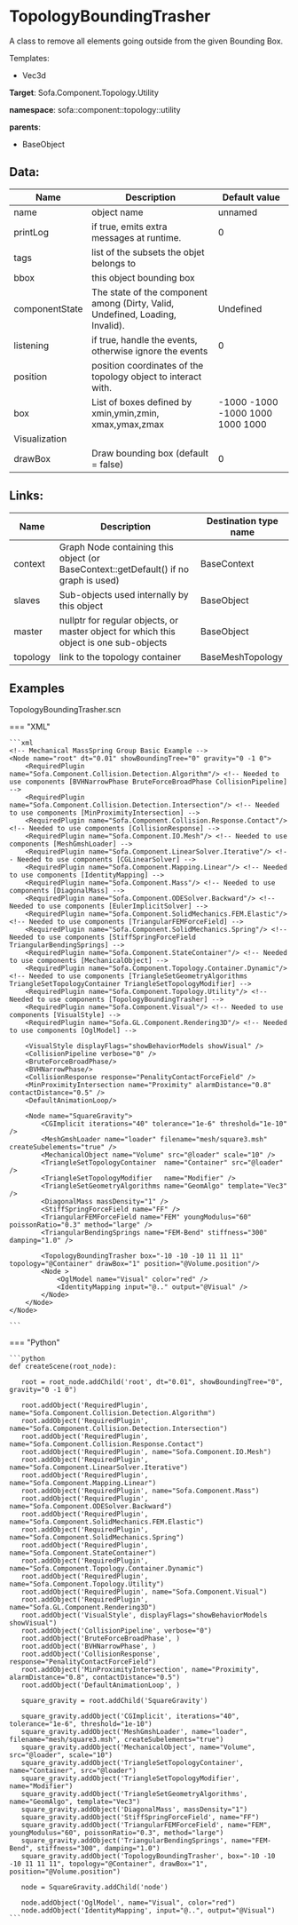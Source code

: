 # TopologyBoundingTrasher

A class to remove all elements going outside from the given Bounding Box.


Templates:

- Vec3d

__Target__: Sofa.Component.Topology.Utility

__namespace__: sofa::component::topology::utility

__parents__:

- BaseObject

## Data: 

<table>
    <thead>
        <tr>
            <th>Name</th>
            <th>Description</th>
            <th>Default value</th>
        </tr>
    </thead>
    <tbody>
	<tr>
		<td>name</td>
		<td>
object name
		</td>
		<td>unnamed</td>
	</tr>
	<tr>
		<td>printLog</td>
		<td>
if true, emits extra messages at runtime.
		</td>
		<td>0</td>
	</tr>
	<tr>
		<td>tags</td>
		<td>
list of the subsets the objet belongs to
		</td>
		<td></td>
	</tr>
	<tr>
		<td>bbox</td>
		<td>
this object bounding box
		</td>
		<td></td>
	</tr>
	<tr>
		<td>componentState</td>
		<td>
The state of the component among (Dirty, Valid, Undefined, Loading, Invalid).
		</td>
		<td>Undefined</td>
	</tr>
	<tr>
		<td>listening</td>
		<td>
if true, handle the events, otherwise ignore the events
		</td>
		<td>0</td>
	</tr>
	<tr>
		<td>position</td>
		<td>
position coordinates of the topology object to interact with.
		</td>
		<td></td>
	</tr>
	<tr>
		<td>box</td>
		<td>
List of boxes defined by xmin,ymin,zmin, xmax,ymax,zmax
		</td>
		<td>-1000 -1000 -1000 1000 1000 1000</td>
	</tr>
	<tr>
		<td colspan="3">Visualization</td>
	</tr>
	<tr>
		<td>drawBox</td>
		<td>
Draw bounding box (default = false)
		</td>
		<td>0</td>
	</tr>

</tbody>
</table>

## Links: 


| Name | Description | Destination type name |
| ---- | ----------- | --------------------- |
|context|Graph Node containing this object (or BaseContext::getDefault() if no graph is used)|BaseContext|
|slaves|Sub-objects used internally by this object|BaseObject|
|master|nullptr for regular objects, or master object for which this object is one sub-objects|BaseObject|
|topology|link to the topology container|BaseMeshTopology|

## Examples 

TopologyBoundingTrasher.scn

=== "XML"

    ```xml
    <!-- Mechanical MassSpring Group Basic Example -->
    <Node name="root" dt="0.01" showBoundingTree="0" gravity="0 -1 0">
    	<RequiredPlugin name="Sofa.Component.Collision.Detection.Algorithm"/> <!-- Needed to use components [BVHNarrowPhase BruteForceBroadPhase CollisionPipeline] -->
    	<RequiredPlugin name="Sofa.Component.Collision.Detection.Intersection"/> <!-- Needed to use components [MinProximityIntersection] -->
    	<RequiredPlugin name="Sofa.Component.Collision.Response.Contact"/> <!-- Needed to use components [CollisionResponse] -->
    	<RequiredPlugin name="Sofa.Component.IO.Mesh"/> <!-- Needed to use components [MeshGmshLoader] -->
    	<RequiredPlugin name="Sofa.Component.LinearSolver.Iterative"/> <!-- Needed to use components [CGLinearSolver] -->
    	<RequiredPlugin name="Sofa.Component.Mapping.Linear"/> <!-- Needed to use components [IdentityMapping] -->
    	<RequiredPlugin name="Sofa.Component.Mass"/> <!-- Needed to use components [DiagonalMass] -->
    	<RequiredPlugin name="Sofa.Component.ODESolver.Backward"/> <!-- Needed to use components [EulerImplicitSolver] -->
    	<RequiredPlugin name="Sofa.Component.SolidMechanics.FEM.Elastic"/> <!-- Needed to use components [TriangularFEMForceField] -->
    	<RequiredPlugin name="Sofa.Component.SolidMechanics.Spring"/> <!-- Needed to use components [StiffSpringForceField TriangularBendingSprings] -->
    	<RequiredPlugin name="Sofa.Component.StateContainer"/> <!-- Needed to use components [MechanicalObject] -->
    	<RequiredPlugin name="Sofa.Component.Topology.Container.Dynamic"/> <!-- Needed to use components [TriangleSetGeometryAlgorithms TriangleSetTopologyContainer TriangleSetTopologyModifier] -->
    	<RequiredPlugin name="Sofa.Component.Topology.Utility"/> <!-- Needed to use components [TopologyBoundingTrasher] -->
    	<RequiredPlugin name="Sofa.Component.Visual"/> <!-- Needed to use components [VisualStyle] -->
    	<RequiredPlugin name="Sofa.GL.Component.Rendering3D"/> <!-- Needed to use components [OglModel] -->
    
        <VisualStyle displayFlags="showBehaviorModels showVisual" />
        <CollisionPipeline verbose="0" />
        <BruteForceBroadPhase/>
        <BVHNarrowPhase/>
        <CollisionResponse response="PenalityContactForceField" />
        <MinProximityIntersection name="Proximity" alarmDistance="0.8" contactDistance="0.5" />
        <DefaultAnimationLoop/>
    	
    	<Node name="SquareGravity">
    		<CGImplicit iterations="40" tolerance="1e-6" threshold="1e-10" />
    		<MeshGmshLoader name="loader" filename="mesh/square3.msh" createSubelements="true" />
    		<MechanicalObject name="Volume" src="@loader" scale="10" />
    		<TriangleSetTopologyContainer  name="Container" src="@loader" />
    		<TriangleSetTopologyModifier   name="Modifier" />
    		<TriangleSetGeometryAlgorithms name="GeomAlgo" template="Vec3" />
    		<DiagonalMass massDensity="1" />
    		<StiffSpringForceField name="FF" />
    		<TriangularFEMForceField name="FEM" youngModulus="60" poissonRatio="0.3" method="large" />
    		<TriangularBendingSprings name="FEM-Bend" stiffness="300" damping="1.0" />
    		
    		<TopologyBoundingTrasher box="-10 -10 -10 11 11 11" topology="@Container" drawBox="1" position="@Volume.position"/>
    		<Node >
    			<OglModel name="Visual" color="red" />
    			<IdentityMapping input="@.." output="@Visual" />
    		</Node>
    	</Node>
    </Node>

    ```

=== "Python"

    ```python
    def createScene(root_node):

       root = root_node.addChild('root', dt="0.01", showBoundingTree="0", gravity="0 -1 0")

       root.addObject('RequiredPlugin', name="Sofa.Component.Collision.Detection.Algorithm")
       root.addObject('RequiredPlugin', name="Sofa.Component.Collision.Detection.Intersection")
       root.addObject('RequiredPlugin', name="Sofa.Component.Collision.Response.Contact")
       root.addObject('RequiredPlugin', name="Sofa.Component.IO.Mesh")
       root.addObject('RequiredPlugin', name="Sofa.Component.LinearSolver.Iterative")
       root.addObject('RequiredPlugin', name="Sofa.Component.Mapping.Linear")
       root.addObject('RequiredPlugin', name="Sofa.Component.Mass")
       root.addObject('RequiredPlugin', name="Sofa.Component.ODESolver.Backward")
       root.addObject('RequiredPlugin', name="Sofa.Component.SolidMechanics.FEM.Elastic")
       root.addObject('RequiredPlugin', name="Sofa.Component.SolidMechanics.Spring")
       root.addObject('RequiredPlugin', name="Sofa.Component.StateContainer")
       root.addObject('RequiredPlugin', name="Sofa.Component.Topology.Container.Dynamic")
       root.addObject('RequiredPlugin', name="Sofa.Component.Topology.Utility")
       root.addObject('RequiredPlugin', name="Sofa.Component.Visual")
       root.addObject('RequiredPlugin', name="Sofa.GL.Component.Rendering3D")
       root.addObject('VisualStyle', displayFlags="showBehaviorModels showVisual")
       root.addObject('CollisionPipeline', verbose="0")
       root.addObject('BruteForceBroadPhase', )
       root.addObject('BVHNarrowPhase', )
       root.addObject('CollisionResponse', response="PenalityContactForceField")
       root.addObject('MinProximityIntersection', name="Proximity", alarmDistance="0.8", contactDistance="0.5")
       root.addObject('DefaultAnimationLoop', )

       square_gravity = root.addChild('SquareGravity')

       square_gravity.addObject('CGImplicit', iterations="40", tolerance="1e-6", threshold="1e-10")
       square_gravity.addObject('MeshGmshLoader', name="loader", filename="mesh/square3.msh", createSubelements="true")
       square_gravity.addObject('MechanicalObject', name="Volume", src="@loader", scale="10")
       square_gravity.addObject('TriangleSetTopologyContainer', name="Container", src="@loader")
       square_gravity.addObject('TriangleSetTopologyModifier', name="Modifier")
       square_gravity.addObject('TriangleSetGeometryAlgorithms', name="GeomAlgo", template="Vec3")
       square_gravity.addObject('DiagonalMass', massDensity="1")
       square_gravity.addObject('StiffSpringForceField', name="FF")
       square_gravity.addObject('TriangularFEMForceField', name="FEM", youngModulus="60", poissonRatio="0.3", method="large")
       square_gravity.addObject('TriangularBendingSprings', name="FEM-Bend", stiffness="300", damping="1.0")
       square_gravity.addObject('TopologyBoundingTrasher', box="-10 -10 -10 11 11 11", topology="@Container", drawBox="1", position="@Volume.position")

       node = SquareGravity.addChild('node')

       node.addObject('OglModel', name="Visual", color="red")
       node.addObject('IdentityMapping', input="@..", output="@Visual")
    ```

